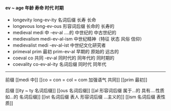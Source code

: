 #### ev ~ age 年龄 寿命 时代 时期

- longevity long-ev-ity 名词后缀 长寿 长命
- longevous long-ev-ous 形容词后缀 长命的 长寿的
- medieval  medi 中 -ev-al ....的 中世纪的 中古世纪的
- medievalism medi-ev-al-ism 中世纪精神（特征 状态 风俗 信仰）
- medievalist medi -ev-al-ist 中世纪文化研究者
- primeval prim 最初 prim-ev-al 早期的 原始的 远古的
- coeval  co 共同 -ev-al 同时代的 同年代的  同时期的
- coevality co-ev-al-ity  名词后缀 同时代 同年代


---
前缀
[[medi 中]]
[[co = con  = col = com  加强语气 共同]]
[[prim 最初]]

后缀
[[ity  ~ ty 名词后缀]]
[[ous 名词后缀]]
[[al 形容词后缀   属于...的  具有....性质  如...的   名词后缀]]
[[ist  名词后缀 表人 形容词后缀 ...主义的]]
[[ism 名词后缀 表性质]]